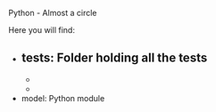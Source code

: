 Python - Almost a circle

Here you will find:

- tests: Folder holding all the tests
  -
  -
  -
- model: Python module
